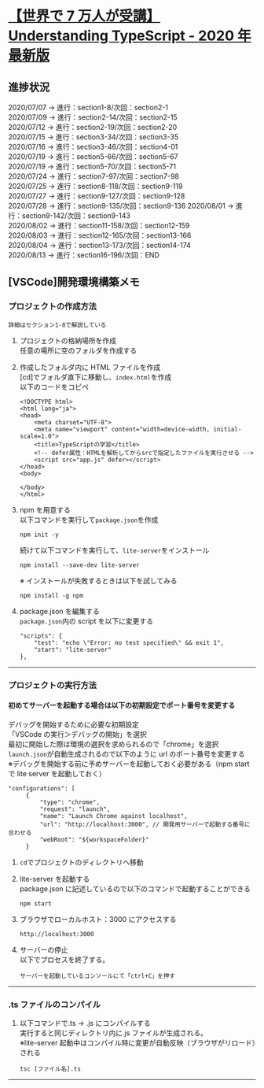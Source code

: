 # [【世界で 7 万人が受講】Understanding TypeScript - 2020 年最新版](https://www.udemy.com/share/103e4OCUMecllVRno=/)

## 進捗状況

2020/07/07 -> 進行：section1-8/次回：section2-1  
2020/07/09 -> 進行：section2-14/次回：section2-15  
2020/07/12 -> 進行：section2-19/次回：section2-20  
2020/07/15 -> 進行：section3-34/次回：section3-35  
2020/07/16 -> 進行：section3-46/次回：section4-01  
2020/07/19 -> 進行：section5-66/次回：section5-67  
2020/07/19 -> 進行：section5-70/次回：section5-71  
2020/07/24 -> 進行：section7-97/次回：section7-98  
2020/07/25 -> 進行：section8-118/次回：section9-119  
2020/07/27 -> 進行：section9-127/次回：section9-128  
2020/07/28 -> 進行：section9-135/次回：section9-136
2020/08/01 -> 進行：section9-142/次回：section9-143  
2020/08/02 -> 進行：section11-158/次回：section12-159  
2020/08/03 -> 進行：section12-165/次回：section13-166  
2020/08/04 -> 進行：section13-173/次回：section14-174  
2020/08/13 -> 進行：section16-196/次回：END

## [VSCode]開発環境構築メモ

### プロジェクトの作成方法

`詳細はセクション1-8で解説している`

1. プロジェクトの格納場所を作成  
   任意の場所に空のフォルダを作成する
2. 作成したフォルダ内に HTML ファイルを作成  
   [cd]でフォルダ直下に移動し、`index.html`を作成  
   以下のコードをコピペ

   ```
   <!DOCTYPE html>
   <html lang="ja">
   <head>
       <meta charset="UTF-8">
       <meta name="viewport" content="width=device-width, initial-scale=1.0">
       <title>TypeScriptの学習</title>
       <!-- defer属性：HTMLを解析してからsrcで指定したファイルを実行させる -->
       <script src="app.js" defer></script>
   </head>
   <body>

   </body>
   </html>
   ```

3. npm を用意する  
   以下コマンドを実行して`package.json`を作成

   ```
   npm init -y
   ```

   続けて以下コマンドを実行して、`lite-server`をインストール

   ```
   npm install --save-dev lite-server
   ```

   ※ インストールが失敗するときは以下を試してみる

   ```
   npm install -g npm
   ```

4. package.json を編集する  
   `package.json`内の script を以下に変更する
   ```
   "scripts": {
       "test": "echo \"Error: no test specified\" && exit 1",
       "start": "lite-server"
   },
   ```

---

### プロジェクトの実行方法

#### 初めてサーバーを起動する場合は以下の初期設定でポート番号を変更する

デバッグを開始するために必要な初期設定  
 「VSCode の実行＞デバッグの開始」を選択  
 最初に開始した際は環境の選択を求められるので「chrome」を選択  
 `launch.json`が自動生成されるので以下のように url のポート番号を変更する  
 ※デバッグを開始する前に予めサーバーを起動しておく必要がある（npm start で lite server を起動しておく）

```
"configurations": [
     {
         "type": "chrome",
         "request": "launch",
         "name": "Launch Chrome against localhost",
         "url": "http://localhost:3000", // 開発用サーバーで起動する番号に合わせる
         "webRoot": "${workspaceFolder}"
     }
```

1. `cd`でプロジェクトのディレクトリへ移動

2. lite-server を起動する  
   package.json に記述しているので以下のコマンドで起動することができる
   ```
   npm start
   ```
3. ブラウザでローカルホスト：3000 にアクセスする
   ```
   http://localhost:3000
   ```
4. サーバーの停止  
   以下でプロセスを終了する。
   ```
   サーバーを起動しているコンソールにて「ctrl+C」を押す
   ```

---

### .ts ファイルのコンパイル

1. 以下コマンドで.ts -> .js にコンパイルする  
   実行すると同じディレクトリ内に.js ファイルが生成される。  
   ※lite-server 起動中はコンパイル時に変更が自動反映（ブラウザがリロード）される
   ```
   tsc [ファイル名].ts
   ```

---
